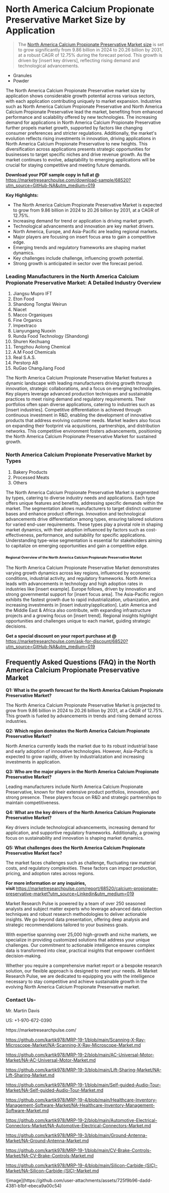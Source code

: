 <h1>North America Calcium Propionate Preservative Market&nbsp;Size by Application</h1><blockquote><p>The <a href="https://marketresearchpulse.com/download-sample/68520?utm_source=GitHub-NA&amp;utm_medium=019">North America Calcium Propionate Preservative Market size</a> is set to grow significantly from 9.86 billion in 2024 to 20.26 billion by 2031, at a robust CAGR of 12.75% during the forecast period. This growth is driven by [insert key drivers], reflecting rising demand and technological advancements.</p></blockquote><ul><li>Granules<li> Powder</li></ul><p>The North America Calcium Propionate Preservative market size by application shows considerable growth potential across various sectors, with each application contributing uniquely to market expansion. Industries such as North America Calcium Propionate Preservative and North America Calcium Propionate Preservative lead the market, benefiting from enhanced performance and scalability offered by new technologies. The increasing demand for applications in North America Calcium Propionate Preservative further propels market growth, supported by factors like changing consumer preferences and stricter regulations. Additionally, the market's evolution reflects rising investments in innovation, driving applications in North America Calcium Propionate Preservative to new heights. This diversification across applications presents strategic opportunities for businesses to target specific niches and drive revenue growth. As the market continues to evolve, adaptability to emerging applications will be crucial for staying competitive and meeting future demands.</p><p><strong>Download your PDF sample copy in full at @ </strong><a href="https://marketresearchpulse.com/download-sample/68520?utm_source=GitHub-NA&amp;utm_medium=019">https://marketresearchpulse.com/download-sample/68520?utm_source=GitHub-NA&amp;utm_medium=019</a></p><p><strong>Key Highlights: </strong></p><ul><li>The North America Calcium Propionate Preservative Market is expected to grow from 9.86 billion in 2024 to 20.26 billion by 2031, at a CAGR of 12.75%.</li><li>Increasing demand for trend or application is driving market growth.</li><li>Technological advancements and innovation are key market drivers.</li><li>North America, Europe, and Asia-Pacific are leading regional markets.</li><li>Major players are focusing on insert focus area to gain a competitive edge.</li><li>Emerging trends and regulatory frameworks are shaping market dynamics.</li><li>Key challenges include challenge, influencing growth potential.</li><li>Strong growth is anticipated in sector over the forecast period.</li></ul><h3>Leading Manufacturers in the North America Calcium Propionate Preservative Market: A Detailed Industry Overview</h3><ol><li>Jiangsu Mupro IFT</li><li>Eton Food</li><li>Shandong Tongtai Weirun</li><li>Niacet</li><li>Macco Organiques</li><li>Fine Organics</li><li>Impextraco</li><li>Lianyungang Nuoxin</li><li>Runda Food Technology (Shandong)</li><li>Shuren Kechuang</li><li>Tengzhou Aolong Chemical</li><li>A.M Food Chemicals</li><li>Real S.A.S.</li><li>Perstorp AB</li><li>RuGao ChangJiang Food</li></ol><div class="flex max-w-full flex-col flex-grow"><div class="min-h-8 text-message flex w-full flex-col items-end gap-2 whitespace-normal break-words [.text-message+&amp;]:mt-5" dir="auto" data-message-author-role="assistant" data-message-id="fd8432e4-4910-450d-b182-61b7bfb0a01f" data-message-model-slug="gpt-4o"><div class="flex w-full flex-col gap-1 empty:hidden first:pt-[3px]"><div class="markdown prose w-full break-words dark:prose-invert light"><p>The North America Calcium Propionate Preservative Market features a dynamic landscape with leading manufacturers driving growth through innovation, strategic collaborations, and a focus on emerging technologies. Key players leverage advanced production techniques and sustainable practices to meet rising demand and regulatory requirements. Their portfolios often span diverse applications, catering to industries such as [insert industries]. Competitive differentiation is achieved through continuous investment in R&amp;D, enabling the development of innovative products that address evolving customer needs. Market leaders also focus on expanding their footprint via acquisitions, partnerships, and distribution networks. This competitive environment fosters advancements, positioning the North America Calcium Propionate Preservative Market for sustained growth.</p></div></div></div></div><h3>North America Calcium Propionate Preservative Market by Types</h3><ol><li>Bakery Products<li> Processed Meats<li> Others</li></ol><div class="flex max-w-full flex-col flex-grow"><div class="min-h-8 text-message flex w-full flex-col items-end gap-2 whitespace-normal break-words [.text-message+&amp;]:mt-5" dir="auto" data-message-author-role="assistant" data-message-id="084470be-0bb7-4664-bddf-5156b4f41249" data-message-model-slug="gpt-4o-mini"><div class="flex w-full flex-col gap-1 empty:hidden first:pt-[3px]"><div class="markdown prose w-full break-words dark:prose-invert light"><p>The North America Calcium Propionate Preservative Market is segmented by types, catering to diverse industry needs and applications. Each type offers unique features and benefits, addressing specific demands within the market. The segmentation allows manufacturers to target distinct customer bases and enhance product offerings. Innovation and technological advancements drive differentiation among types, ensuring tailored solutions for varied end-user requirements. These types play a pivotal role in shaping market dynamics, with their adoption influenced by factors such as cost-effectiveness, performance, and suitability for specific applications. Understanding type-wise segmentation is essential for stakeholders aiming to capitalize on emerging opportunities and gain a competitive edge.</p></div></div></div></div><h3><span style="font-size: 11px;">Regional Overview of the North America Calcium Propionate Preservative Market</span></h3><div class="flex max-w-full flex-col flex-grow"><div class="min-h-8 text-message flex w-full flex-col items-end gap-2 whitespace-normal break-words [.text-message+&amp;]:mt-5" dir="auto" data-message-author-role="assistant" data-message-id="e9038762-ce64-4e30-91c9-9bd413514231" data-message-model-slug="gpt-4o-mini"><div class="flex w-full flex-col gap-1 empty:hidden first:pt-[3px]"><div class="markdown prose w-full break-words dark:prose-invert light"><p>The North America Calcium Propionate Preservative Market demonstrates varying growth dynamics across key regions, influenced by economic conditions, industrial activity, and regulatory frameworks. North America leads with advancements in technology and high adoption rates in industries like [insert example]. Europe follows, driven by innovation and strong governmental support for [insert focus area]. The Asia-Pacific region exhibits the fastest growth due to rapid industrialization, urbanization, and increasing investments in [insert industry/application]. Latin America and the Middle East &amp; Africa also contribute, with expanding infrastructure projects and a growing focus on [insert trend]. Regional insights highlight opportunities and challenges unique to each market, guiding strategic decisions.</p></div></div></div></div><p><strong>Get a special discount on your report purchase at @ </strong><a href="https://marketresearchpulse.com/ask-for-discount/68520?utm_source=GitHub-NA&amp;utm_medium=019">https://marketresearchpulse.com/ask-for-discount/68520?utm_source=GitHub-NA&amp;utm_medium=019</a></p><h2>Frequently Asked Questions (FAQ) in the North America Calcium Propionate Preservative Market</h2><p><strong>Q1: What is the growth forecast for the North America Calcium Propionate Preservative Market?</strong></p><p>The North America Calcium Propionate Preservative Market is projected to grow from 9.86 billion in 2024 to 20.26 billion by 2031, at a CAGR of 12.75%. This growth is fueled by advancements in trends and rising demand across industries.</p><p><strong>Q2: Which region dominates the North America Calcium Propionate Preservative Market?</strong></p><p>North America currently leads the market due to its robust industrial base and early adoption of innovative technologies. However, Asia-Pacific is expected to grow rapidly, driven by industrialization and increasing investments in application.</p><p><strong>Q3: Who are the major players in the North America Calcium Propionate Preservative Market?</strong></p><p>Leading manufacturers include North America Calcium Propionate Preservative, known for their extensive product portfolios, innovation, and strong presence. These players focus on R&amp;D and strategic partnerships to maintain competitiveness.</p><p><strong>Q4: What are the key drivers of the North America Calcium Propionate Preservative Market?</strong></p><p>Key drivers include technological advancements, increasing demand for application, and supportive regulatory frameworks. Additionally, a growing focus on sustainability and innovation is shaping market dynamics.</p><p><strong>Q5: What challenges does the North America Calcium Propionate Preservative Market face?</strong></p><p>The market faces challenges such as challenge, fluctuating raw material costs, and regulatory complexities. These factors can impact production, pricing, and adoption rates across regions.</p><p><strong>For more information or any inquiries, visit&nbsp;</strong><a href="https://marketresearchpulse.com/report/68520/calcium-propionate-preservative-market?utm_source=Linkedin&utm_medium=019">https://marketresearchpulse.com/report/68520/calcium-propionate-preservative-market?utm_source=Linkedin&utm_medium=019</a></p><p>Market Research Pulse is powered by a team of over 250 seasoned analysts and subject matter experts who leverage advanced data collection techniques and robust research methodologies to deliver actionable insights. We go beyond data presentation, offering deep analysis and strategic recommendations tailored to your business goals.</p><p>With expertise spanning over 25,000 high-growth and niche markets, we specialize in providing customized solutions that address your unique challenges. Our commitment to actionable intelligence ensures complex data is transformed into clear, practical insights that empower confident decision-making.</p><p>Whether you require a comprehensive market report or a bespoke research solution, our flexible approach is designed to meet your needs. At Market Research Pulse, we are dedicated to equipping you with the intelligence necessary to stay competitive and achieve sustainable growth in the evolving North America Calcium Propionate Preservative market.</p><h3><strong>Contact Us-</strong></h3><p>Mr. Martin Davis</p><p>US: +1-970-672-0390</p><p>https://marketresearchpulse.com/</p><p><a href="https://github.com/kartik978/MRP-19-1/blob/main/Scanning-X-Ray-Microscope-Market/NA-Scanning-X-Ray-Microscope-Market.md">https://github.com/kartik978/MRP-19-1/blob/main/Scanning-X-Ray-Microscope-Market/NA-Scanning-X-Ray-Microscope-Market.md</a></p><p><a href="https://github.com/kartik978/MRP-19-2/blob/main/AC-Universal-Motor-Market/NA-AC-Universal-Motor-Market.md">https://github.com/kartik978/MRP-19-2/blob/main/AC-Universal-Motor-Market/NA-AC-Universal-Motor-Market.md</a></p><p><a href="https://github.com/kartik978/MRP-19-3/blob/main/Lift-Sharing-Market/NA-Lift-Sharing-Market.md">https://github.com/kartik978/MRP-19-3/blob/main/Lift-Sharing-Market/NA-Lift-Sharing-Market.md</a></p><p><a href="https://github.com/kartik978/MRP-19-1/blob/main/Self-guided-Audio-Tour-Market/NA-Self-guided-Audio-Tour-Market.md">https://github.com/kartik978/MRP-19-1/blob/main/Self-guided-Audio-Tour-Market/NA-Self-guided-Audio-Tour-Market.md</a></p><p><a href="https://github.com/kartik978/MRP-19-4/blob/main/Healthcare-Inventory-Management-Software-Market/NA-Healthcare-Inventory-Management-Software-Market.md">https://github.com/kartik978/MRP-19-4/blob/main/Healthcare-Inventory-Management-Software-Market/NA-Healthcare-Inventory-Management-Software-Market.md</a></p><p><a href="https://github.com/kartik978/MRP-19-2/blob/main/Automotive-Electrical-Connectors-Market/NA-Automotive-Electrical-Connectors-Market.md">https://github.com/kartik978/MRP-19-2/blob/main/Automotive-Electrical-Connectors-Market/NA-Automotive-Electrical-Connectors-Market.md</a></p><p><a href="https://github.com/kartik978/MRP-19-3/blob/main/Ground-Antenna-Market/NA-Ground-Antenna-Market.md">https://github.com/kartik978/MRP-19-3/blob/main/Ground-Antenna-Market/NA-Ground-Antenna-Market.md</a></p><p><a href="https://github.com/kartik978/MRP-19-1/blob/main/CV-Brake-Controls-Market/NA-CV-Brake-Controls-Market.md">https://github.com/kartik978/MRP-19-1/blob/main/CV-Brake-Controls-Market/NA-CV-Brake-Controls-Market.md</a></p><p><a href="https://github.com/kartik978/MRP-19-4/blob/main/Silicon-Carbide-(SIC)-Market/NA-Silicon-Carbide-(SIC)-Market.md">https://github.com/kartik978/MRP-19-4/blob/main/Silicon-Carbide-(SIC)-Market/NA-Silicon-Carbide-(SIC)-Market.md</a></p>
![image](https://github.com/user-attachments/assets/725f9b96-dadd-4381-b1bf-ebeca9a00c54)
